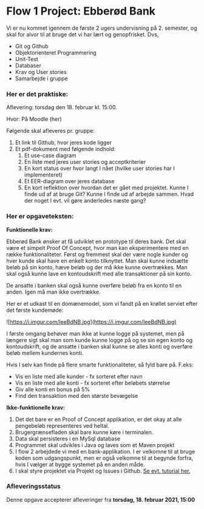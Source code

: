 # Flow 1 Project: Ebberød Bank

Vi er nu kommet igennem de første 2 ugers undervisning på 2. semester, og skal for alvor til at bruge det vi har lært og genopfrisket. Dvs,

- Git og Github
- Objektorienteret Programmering
- Unit-Test
- Databaser
- Krav og User stories
- Samarbejde i gruppe

### **Her er det praktiske:**

Aflevering: torsdag den 18. februar kl. 15:00.

Hvor: På Moodle (her)

Følgende skal afleveres pr. gruppe:

1. Et link til Github, hvor jeres kode ligger
2. Et pdf-dokument med følgende indhold:
    1. Et use-case diagram
    2. En liste med jeres user stories og acceptkriterier
    3. En kort status over hvor langt I nået (hvilke user stories har I implementeret)
    4. Et EER-diagram over jeres database
    5. En kort reflektion over hvordan det er gået med projektet. Kunne I finde ud af at bruge Git? Kunne I finde ud af arbejde sammen. Hvad der noget I evt. vil gøre anderledes næste gang?

### **Her er opgaveteksten:**

**Funktionelle krav:**

Ebberød Bank ønsker at få udviklet en prototype til deres bank. Det skal være et simpelt Proof Of Concept, hvor man kan eksperimentere med en række funktionaliteter. Først og fremmest skal der være nogle kunder og hver kunde skal have en enkelt konto tilknyttet. Man skal kunne indsætte beløb på sin konto, hæve beløb og der må ikke kunne overtrækkes. Man skal også kunne lave en kontoudskrift med alle transaktioner på sin konto.

De ansatte i banken skal også kunne overføre beløb fra en konto til en anden. Igen må man ikke overtrække.

Her er et udkast til en domænemodel, som vi fandt på en krøllet serviet efter det første kundemøde:

![https://i.imgur.com/IeeBdNB.jpg](https://i.imgur.com/IeeBdNB.jpg)

I første omgang behøver man ikke at kunne logge på systemet, men på 
længere sigt skal man som kunde kunne logge på og se sin egen konto og 
kontoudskrift, og de ansatte i banken skal kunne se alles konti og 
overføre beløb mellem kundernes konti.

Hvis I selv kan finde på flere smarte funktionaliteter, så fyld bare på. F.eks:

- Vis en liste med alle kunder - fx sorteret efter navn
- Vis en liste med alle konti - fx sorteret efter beløbets størrelse
- Giv alle konti en bonus på 5%
- Find den transaktion med den største bevægelse

**Ikke-funktionelle krav:**

1. Det det bare er en Proof of Concept applikation, er det okay at alle pengebeløb representeres ved heltal.
2. Brugergrænsefladen skal bare kunne køre i terminalen.
3. Data skal persisteres i en MySql database
4. Programmet skal udvikles i Java og laves som et Maven projekt
5. I flow 2 arbejdede vi med en bank-applikation. I er velkomne til at
bruge koden som udgangspunkt, men er også velkomne til at begynde
forfra, hvis I vælger at bygge systemet på en anden måde.
6. I skal styre projektet via Projekt og Issues i Github. [Se evt. tutorial her.](https://cphbusiness.cloud.panopto.eu/Panopto/Pages/Viewer.aspx?id=e887d535-f9e4-43e1-b8ba-acd000c11d34)

### Afleveringsstatus

Denne opgave accepterer afleveringer fra **torsdag, 18. februar 2021, 15:00**

